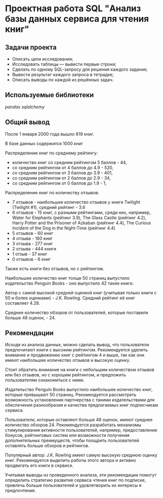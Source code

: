 # Проектная работа SQL "Анализ базы данных сервиса для чтения книг"

## Задачи проекта
- Описать цели исследования;
- Исследовать таблицы — вывести первые строки;
- Сделать по одному SQL-запросу для решения каждого задания;
- Вывести результат каждого запроса в тетрадке;
- Описать выводы по каждой из решённых задач.

## Используемые библиотеки
*pandas*
*sqlalchemy*

## Общий вывод

После 1 января 2000 года вышло 819 книг.

В базе данных содержится 1000 книг

Распределение книг по среднему рейтингу:

- количество книг со средним рейтингом 5 баллов - 44,
- со средним рейтингом от 4 баллов до 4.9 - 520,
- со средним рейтингом от 3 баллов до 3.9 - 401,
- со средним рейтингом от 2 баллов до 2.9 - 34,
- со средним рейтингом от 0 баллов до 1.9 - 1,

Распределение книг по количеству отзывов:
- 7 отзывов - наибольшее количество отзывов у книги Twilight (Twilight #1), средний рейтинг - 3.6
- 6 отзывов - 15 книг, с разными рейтингами, среди них, например, Water for Elephants (рейтинг 3.9), The Glass Castle (рейтинг 4.2), Harry Potter and the Prisoner of Azkaban (рейтинг 4.4), The Curious Incident of the Dog in the Night-Time (рейтинг 4.4)
- 5 отзывов - 60 книг
- 4 отзыва - 160 книг
- 3 отзыва - 277 книг
- 2 отзыва - 444 книги
- 1 отзыв - 37 книг
- 0 отзывов - 6 книг

Также есть книги без отзывов, но с рейтингом.

Наибольшее количество книг толще 50 страниц выпустило издательство Penguin Books - оно выпустило 42 такие книги.

Автор с самой высокой средней оценкой книг (учитывая только книги с 50 и более оценками) - J.K. Rowling. Средний рейтинг её книг составляет 4.28.

Среднее количество обзоров от пользователей, которые поставили больше 48 оценок, - 24.

## Рекомендации

Исходя из анализа данных, можно сделать вывод, что пользователи предпочитают книги с высоким рейтингом. Рекомендуется уделить внимание и продвижению книг с рейтингом 4 и выше, так как они имеют наибольшее количество отзывов и высокую оценку.

Стоит обратить внимание на книги с небольшим количеством отзывов или без отзывов, но с хорошим рейтингом, и предложить пользователям ознакомиться с ними.

Издательство Penguin Books выпустило наибольшее количество книг, которые превышают 50 страниц. Рекомендуется рассмотреть возможность установления партнерства с такими издательствами для обеспечения разнообразия и качества предлагаемых книг подписчикам сервиса.

Пользователи, которые оставляют больше 48 оценок, имеют среднее количество обзоров 24. Рекомендуется разработать механизмы стимулирования активности пользователей, например, предоставление бонусов, рейтинговых систем или возможности получения дополнительных преимуществ, чтобы поощрить пользователей оставлять больше обзоров и рейтингов.

Популярный автор: J.K. Rowling имеет самую высокую среднюю оценку книг. Рекомендуется выделить работы этого автора и активно продвигать его книги в сервисе.

Учитывая выводы из проведенного анализа, эти рекомендации помогут определить стратегию развития сервиса чтения книг по подписке, привлечь больше пользователей и удовлетворить их интересы и предпочтения.
